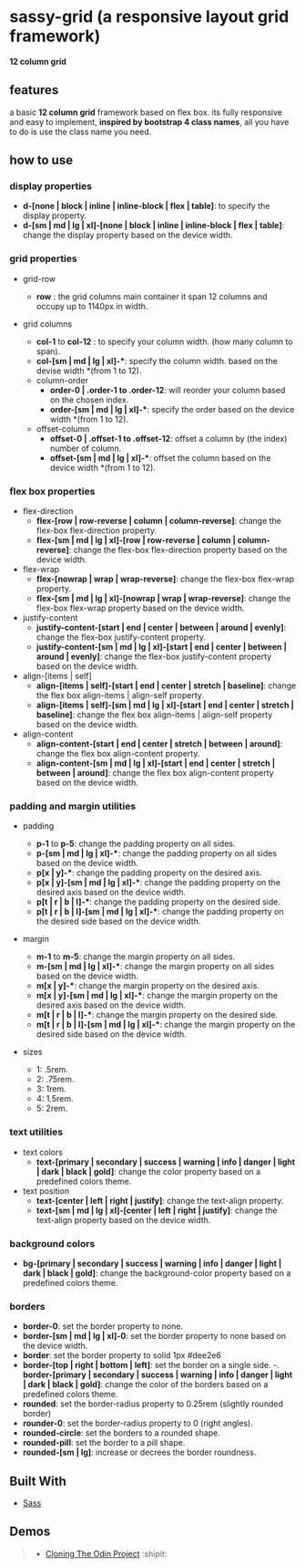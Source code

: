 # sassy-grid (a responsive layout grid framework)

**12 column grid**

## features

a basic **12 column grid** framework based on flex box.
its fully responsive and easy to implement,
**inspired by bootstrap 4 class names**, all you have to do is use the class name you need.

## how to use

### display properties

- **d-[none | block | inline | inline-block | flex | table]**: to specify the display property.
- **d-[sm | md | lg | xl]-[none | block | inline | inline-block | flex | table]**: change the display property based on the device width.

### grid properties

- grid-row

  - **row** : the grid columns main container it span 12 columns and occupy up to 1140px in width.

- grid columns
  - **col-1** to **col-12** : to specify your column width. (how many column to span).
  - **col-[sm | md | lg | xl]-\***: specify the column width. based on the devise width \*(from 1 to 12).
  * column-order
    - **order-0 | .order-1 to .order-12**: will reorder your column based on the chosen index.
    - **order-[sm | md | lg | xl]-\***: specify the order based on the device width \*(from 1 to 12).
  * offset-column
    - **offset-0 | .offset-1 to .offset-12**: offset a column by (the index) number of column.
    - **offset-[sm | md | lg | xl]-\***: offset the column based on the device width \*(from 1 to 12).

### flex box properties

- flex-direction
  - **flex-[row | row-reverse | column | column-reverse]**: change the flex-box flex-direction property.
  - **flex-[sm | md | lg | xl]-[row | row-reverse | column | column-reverse]**: change the flex-box flex-direction property based on the device width.
- flex-wrap
  - **flex-[nowrap | wrap | wrap-reverse]**: change the flex-box flex-wrap property.
  - **flex-[sm | md | lg | xl]-[nowrap | wrap | wrap-reverse]**: change the flex-box flex-wrap property based on the device width.
- justify-content
  - **justify-content-[start | end | center | between | around | evenly]**: change the flex-box justify-content property.
  - **justify-content-[sm | md | lg | xl]-[start | end | center | between | around | evenly]**: change the flex-box justify-content property based on the device width.
- align-[items | self]
  - **align-[items | self]-[start | end | center | stretch | baseline]**: change the flex box align-items | align-self property.
  - **align-[items | self]-[sm | md | lg | xl]-[start | end | center | stretch | baseline]**: change the flex box align-items | align-self property based on the device width.
- align-content
  - **align-content-[start | end | center | stretch | between | around]**: change the flex box align-content property.
  - **align-content-[sm | md | lg | xl]-[start | end | center | stretch | between | around]**: change the flex box align-content property based on the device width.

### padding and margin utilities

- padding
  - **p-1** to **p-5**: change the padding property on all sides.
  - **p-[sm | md | lg | xl]-\***: change the padding property on all sides based on the device width.
  - **p[x | y]-\***: change the padding property on the desired axis.
  - **p[x | y]-[sm | md | lg | xl]-\***: change the padding property on the desired axis based on the device width.
  - **p[t | r | b | l]-\***: change the padding property on the desired side.
  - **p[t | r | b | l]-[sm | md | lg | xl]-\***: change the padding property on the desired side based on the device width.
- margin

  - **m-1** to **m-5**: change the margin property on all sides.
  - **m-[sm | md | lg | xl]-\***: change the margin property on all sides based on the device width.
  - **m[x | y]-\***: change the margin property on the desired axis.
  - **m[x | y]-[sm | md | lg | xl]-\***: change the margin property on the desired axis based on the device width.
  - **m[t | r | b | l]-\***: change the margin property on the desired side.
  - **m[t | r | b | l]-[sm | md | lg | xl]-\***: change the margin property on the desired side based on the device width.

- sizes
  - 1: .5rem.
  - 2: .75rem.
  - 3: 1rem.
  - 4: 1.5rem.
  - 5: 2rem.

### text utilities

- text colors
  - **text-[primary | secondary | success | warning | info | danger | light | dark | black | gold]**: change the color property based on a predefined colors theme.
- text position
  - **text-[center | left | right | justify]**: change the text-align property.
  - **text-[sm | md | lg | xl]-[center | left | right | justify]**: change the text-align property based on the device width.

### background colors

- **bg-[primary | secondary | success | warning | info | danger | light | dark | black | gold]**: change the background-color property based on a predefined colors theme.

### borders

- **border-0**: set the border property to none.
- **border-[sm | md | lg | xl]-0**: set the border property to none based on the device width.
- **border**: set the border property to solid 1px #dee2e6
- **border-[top | right | bottom | left]**: set the border on a single side.
  -. **border-[primary | secondary | success | warning | info | danger | light | dark | black | gold]**: change the color of the borders based on a predefined colors theme.
- **rounded**: set the border-radius property to 0.25rem (slightly rounded border)
- **rounder-0**: set the border-radius property to 0 (right angles).
- **rounded-circle**: set the borders to a rounded shape.
- **rounded-pill**: set the border to a pill shape.
- **rounded-[sm | lg]**: increase or decrees the border roundness.

## Built With

- [Sass](https://sass-lang.com/)

## Demos

> - [Cloning The Odin Project](https://zakarya-mks.github.io/sassy-grid/) :shipit:
